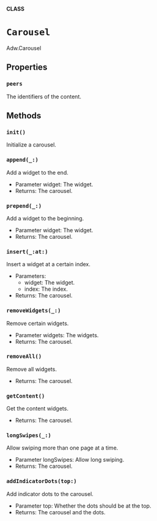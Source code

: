 **CLASS**

# `Carousel`

Adw.Carousel

## Properties
### `peers`

The identifiers of the content.

## Methods
### `init()`

Initialize a carousel.

### `append(_:)`

Add a widget to the end.
- Parameter widget: The widget.
- Returns: The carousel.

### `prepend(_:)`

Add a widget to the beginning.
- Parameter widget: The widget.
- Returns: The carousel.

### `insert(_:at:)`

Insert a widget at a certain index.
- Parameters:
  - widget: The widget.
  - index: The index.
- Returns: The carousel.

### `removeWidgets(_:)`

Remove certain widgets.
- Parameter widgets: The widgets.
- Returns: The carousel.

### `removeAll()`

Remove all widgets.
- Returns: The carousel.

### `getContent()`

Get the content widgets.
- Returns: The carousel.

### `longSwipes(_:)`

Allow swiping more than one page at a time.
- Parameter longSwipes: Allow long swiping.
- Returns: The carousel.

### `addIndicatorDots(top:)`

Add indicator dots to the carousel.
- Parameter top: Whether the dots should be at the top.
- Returns: The carousel and the dots.
